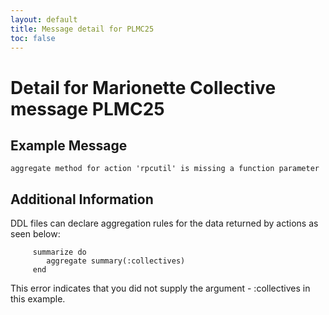 ```yaml
---
layout: default
title: Message detail for PLMC25
toc: false
---
```


Detail for Marionette Collective message PLMC25
===========================================

Example Message
---------------

    aggregate method for action 'rpcutil' is missing a function parameter

Additional Information
----------------------

DDL files can declare aggregation rules for the data returned by actions as seen below:

         summarize do
            aggregate summary(:collectives)
         end

This error indicates that you did not supply the argument - :collectives in this example.
